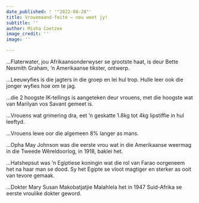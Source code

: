 ```yaml
---
date_published: ! '"2022-08-28"'
title: Vrouemaand-feite – nou weet jy!
subtitle: ''
author: Misha Coetzee
image_credit: ''
image: ''

---
```

...Flaterwater, jou Afrikaansonderwyser se grootste haat, is deur Bette Nesmith Graham, ‘n Amerikaanse tikster, ontwerp.

...Leeuwyfies is die jagters in die groep en lei hul trop. Hulle leer ook die jonger wyfies hoe om te jag.

...die 2 hoogste IK-tellings is aangeteken deur vrouens, met die hoogste wat van Marilyan vos Savant gemeet is.

...Vrouens wat grimering dra, eet ’n geskatte 1.8kg tot 4kg lipstiffie in hul leeftyd.

...Vrouens lewe oor die algemeen 8% langer as mans.

...Opha May Johnson was die eerste vrou wat in die Amerikaanse weermag in die Tweede Wêreldoorlog, in 1918, baklei het.

...Hatshepsut was ’n Egiptiese koningin wat die rol van Farao oorgeneem het na haar man se dood. Sy het Egipte se vloot magtiger en sterker as ooit van tevore gemaak.

...Dokter Mary Susan Makobatjatjie Malahlela het in 1947 Suid-Afrika se eerste vroulike dokter geword.
